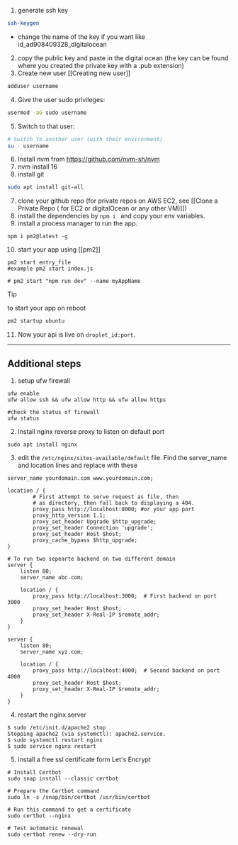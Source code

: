1. generate ssh key
```bash
ssh-keygen
```
- change the name of the key if you want like id_ad908409328_digitalocean
2. copy the public key and paste in the digital ocean (the key can be found where you created the private key with a .pub extension)
3. Create new user [[Creating new user]]
```bash
adduser username
```
4. Give the user sudo privileges:
```bash
usermod -aG sudo username
```
5. Switch to that user:
```bash
# Switch to another user (with their environment) 
su - username 
```
6. Install nvm from https://github.com/nvm-sh/nvm
7. nvm install 16
8. install git
```bash
sudo apt install git-all
```
7. clone your github repo (for private repos on AWS EC2, see [[Clone a Private Repo ( for EC2 or digitalOcean or any other VM)]])
8. install the dependencies by `npm i ` and copy your env variables. 
9. install a process manager to run the app. 
```shell 
npm i pm2@latest -g
```
10. start your app using [[pm2]] 
```shell 
pm2 start entry_file
#example pm2 start index.js

# pm2 start "npm run dev" --name myAppName
```
>[!tip]
>to start your app on reboot 
>```bash
> pm2 startup ubuntu 

11. Now your api is live on `droplet_id:port`. 

--- 
## Additional steps
1. setup ufw firewall 
```shell 
ufw enable 
ufw allow ssh && ufw allow http && ufw allow https
```
```shell 
#check the status of firewall 
ufw status
```
2. Install nginx reverse proxy to listen on default port
```shell
sudo apt install nginx
```
3. edit the `/etc/nginx/sites-available/default` file. Find the server_name and location lines and replace with these 
```nginx
server_name yourdomain.com www.yourdomain.com;

location / {
        # First attempt to serve request as file, then
        # as directory, then fall back to displaying a 404.
        proxy_pass http://localhost:8000; #or your app port
        proxy_http_version 1.1;
        proxy_set_header Upgrade $http_upgrade;
        proxy_set_header Connection 'upgrade';
        proxy_set_header Host $host;
        proxy_cache_bypass $http_upgrade;
}
```
```nginx
# To run two sepearte backend on two different domain
server {
    listen 80;
    server_name abc.com;

    location / {
        proxy_pass http://localhost:3000;  # First backend on port 3000
        proxy_set_header Host $host;
        proxy_set_header X-Real-IP $remote_addr;
    }
}

server {
    listen 80;
    server_name xyz.com;

    location / {
        proxy_pass http://localhost:4000;  # Second backend on port 4000
        proxy_set_header Host $host;
        proxy_set_header X-Real-IP $remote_addr;
    }
}

```

4. restart the nginx server 
```shell
$ sudo /etc/init.d/apache2 stop
Stopping apache2 (via systemctl): apache2.service.
$ sudo systemctl restart nginx
$ sudo service nginx restart
```
5. install a free ssl certificate form Let's Encrypt
```shell
# Install Certbot
sudo snap install --classic certbot

# Prepare the Certbot command
sudo ln -s /snap/bin/certbot /usr/bin/certbot

# Run this command to get a certificate
sudo certbot --nginx

# Test automatic renewal
sudo certbot renew --dry-run
```
